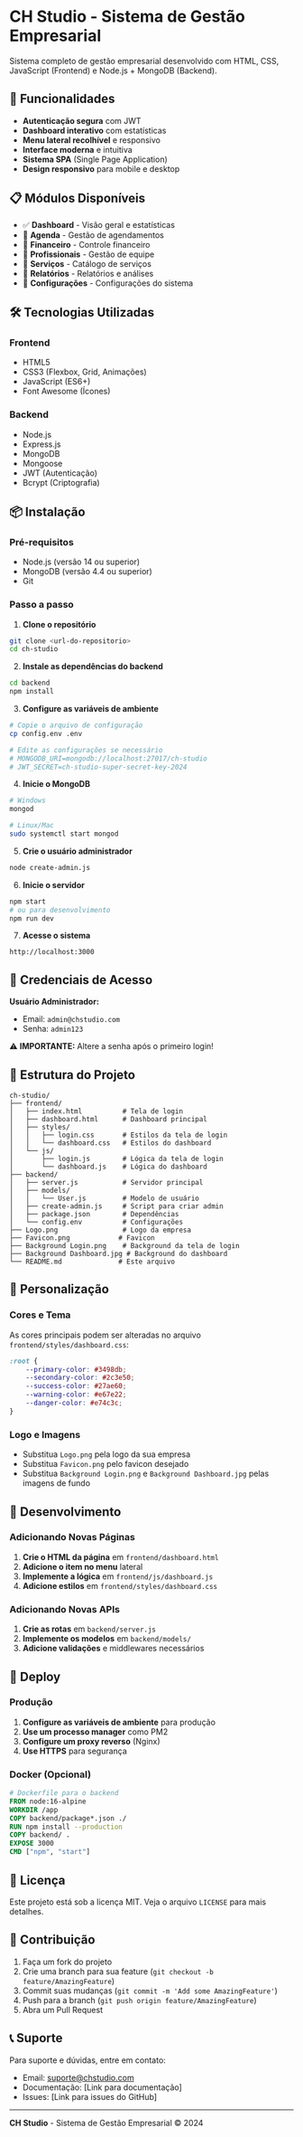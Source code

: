 # CH Studio - Sistema de Gestão Empresarial

Sistema completo de gestão empresarial desenvolvido com HTML, CSS, JavaScript (Frontend) e Node.js + MongoDB (Backend).

## 🚀 Funcionalidades

- **Autenticação segura** com JWT
- **Dashboard interativo** com estatísticas
- **Menu lateral recolhível** e responsivo
- **Interface moderna** e intuitiva
- **Sistema SPA** (Single Page Application)
- **Design responsivo** para mobile e desktop

## 📋 Módulos Disponíveis

- ✅ **Dashboard** - Visão geral e estatísticas
- 🚧 **Agenda** - Gestão de agendamentos
- 🚧 **Financeiro** - Controle financeiro
- 🚧 **Profissionais** - Gestão de equipe
- 🚧 **Serviços** - Catálogo de serviços
- 🚧 **Relatórios** - Relatórios e análises
- 🚧 **Configurações** - Configurações do sistema

## 🛠️ Tecnologias Utilizadas

### Frontend
- HTML5
- CSS3 (Flexbox, Grid, Animações)
- JavaScript (ES6+)
- Font Awesome (Ícones)

### Backend
- Node.js
- Express.js
- MongoDB
- Mongoose
- JWT (Autenticação)
- Bcrypt (Criptografia)

## 📦 Instalação

### Pré-requisitos
- Node.js (versão 14 ou superior)
- MongoDB (versão 4.4 ou superior)
- Git

### Passo a passo

1. **Clone o repositório**
```bash
git clone <url-do-repositorio>
cd ch-studio
```

2. **Instale as dependências do backend**
```bash
cd backend
npm install
```

3. **Configure as variáveis de ambiente**
```bash
# Copie o arquivo de configuração
cp config.env .env

# Edite as configurações se necessário
# MONGODB_URI=mongodb://localhost:27017/ch-studio
# JWT_SECRET=ch-studio-super-secret-key-2024
```

4. **Inicie o MongoDB**
```bash
# Windows
mongod

# Linux/Mac
sudo systemctl start mongod
```

5. **Crie o usuário administrador**
```bash
node create-admin.js
```

6. **Inicie o servidor**
```bash
npm start
# ou para desenvolvimento
npm run dev
```

7. **Acesse o sistema**
```
http://localhost:3000
```

## 👤 Credenciais de Acesso

**Usuário Administrador:**
- Email: `admin@chstudio.com`
- Senha: `admin123`

⚠️ **IMPORTANTE:** Altere a senha após o primeiro login!

## 📁 Estrutura do Projeto

```
ch-studio/
├── frontend/
│   ├── index.html          # Tela de login
│   ├── dashboard.html      # Dashboard principal
│   ├── styles/
│   │   ├── login.css       # Estilos da tela de login
│   │   └── dashboard.css   # Estilos do dashboard
│   └── js/
│       ├── login.js        # Lógica da tela de login
│       └── dashboard.js    # Lógica do dashboard
├── backend/
│   ├── server.js           # Servidor principal
│   ├── models/
│   │   └── User.js         # Modelo de usuário
│   ├── create-admin.js     # Script para criar admin
│   ├── package.json        # Dependências
│   └── config.env          # Configurações
├── Logo.png                # Logo da empresa
├── Favicon.png            # Favicon
├── Background Login.png    # Background da tela de login
├── Background Dashboard.jpg # Background do dashboard
└── README.md              # Este arquivo
```

## 🎨 Personalização

### Cores e Tema
As cores principais podem ser alteradas no arquivo `frontend/styles/dashboard.css`:

```css
:root {
    --primary-color: #3498db;
    --secondary-color: #2c3e50;
    --success-color: #27ae60;
    --warning-color: #e67e22;
    --danger-color: #e74c3c;
}
```

### Logo e Imagens
- Substitua `Logo.png` pela logo da sua empresa
- Substitua `Favicon.png` pelo favicon desejado
- Substitua `Background Login.png` e `Background Dashboard.jpg` pelas imagens de fundo

## 🔧 Desenvolvimento

### Adicionando Novas Páginas

1. **Crie o HTML da página** em `frontend/dashboard.html`
2. **Adicione o item no menu** lateral
3. **Implemente a lógica** em `frontend/js/dashboard.js`
4. **Adicione estilos** em `frontend/styles/dashboard.css`

### Adicionando Novas APIs

1. **Crie as rotas** em `backend/server.js`
2. **Implemente os modelos** em `backend/models/`
3. **Adicione validações** e middlewares necessários

## 🚀 Deploy

### Produção

1. **Configure as variáveis de ambiente** para produção
2. **Use um processo manager** como PM2
3. **Configure um proxy reverso** (Nginx)
4. **Use HTTPS** para segurança

### Docker (Opcional)

```dockerfile
# Dockerfile para o backend
FROM node:16-alpine
WORKDIR /app
COPY backend/package*.json ./
RUN npm install --production
COPY backend/ .
EXPOSE 3000
CMD ["npm", "start"]
```

## 📝 Licença

Este projeto está sob a licença MIT. Veja o arquivo `LICENSE` para mais detalhes.

## 🤝 Contribuição

1. Faça um fork do projeto
2. Crie uma branch para sua feature (`git checkout -b feature/AmazingFeature`)
3. Commit suas mudanças (`git commit -m 'Add some AmazingFeature'`)
4. Push para a branch (`git push origin feature/AmazingFeature`)
5. Abra um Pull Request

## 📞 Suporte

Para suporte e dúvidas, entre em contato:

- Email: suporte@chstudio.com
- Documentação: [Link para documentação]
- Issues: [Link para issues do GitHub]

---

**CH Studio** - Sistema de Gestão Empresarial © 2024
